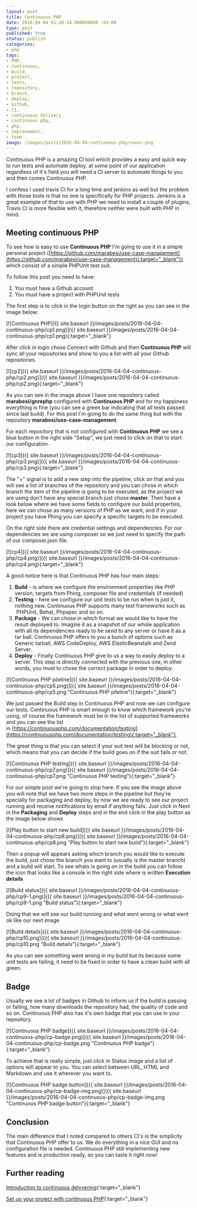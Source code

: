 ```yaml
---
layout: post
title: Continuous PHP
date: 2016-04-04 01:20:14.000000000 -03:00
type: post
published: true
status: publish
categories:
- php
tags:
- PHP,
- Continuous,
- build,
- project,
- tests,
- repository,
- branch,
- deploy,
- Github,
- CI,
- continuous delivery,
- continuous php,
- php,
- improvement,
- team
image: /images/posts/2016-04-04-continuous-php/cover.png
---
```


Continuous PHP is a amazing CI tool which provides a easy and quick way to run tests and automate deploy, at some point
of our application regardless of it's field you will need a CI server to automate things to you and then comes Continuous PHP.

I confess I used travis CI for a long time and jenkins as well but the problem with those tools is that no one is
specifically for PHP projects. Jenkins is a great example of that to use with PHP we need to install a couple of plugins, Travis CI is more flexible with it, therefore neither were built with PHP in mind.

## Meeting continuous PHP

To see how is easy to use **Continuous PHP** I'm going to use it in a simple personal
project ([https://github.com/marabesi/use-case-management](https://github.com/marabesi/use-case-management){:target="_blank"})
which consist of a simple PHPUnit test suit.

To follow this post you need to have:

1. You must have a Github account
2. You must have a project with PHPUnit tests

The first step is to click in the login button on the right as you can see in the image below:

[![Continuous PHP]({{ site.baseurl }}/images/posts/2016-04-04-continuous-php/cp1.png)]({{ site.baseurl }}/images/posts/2016-04-04-continuous-php/cp1.png){:target="_blank"}

After click in login chose Connect with Github and then **Continuous PHP** will sync all your repositories and show to you a list with all your Github repositories.

[![cp2]({{ site.baseurl }}/images/posts/2016-04-04-continuous-php/cp2.png)]({{ site.baseurl }}/images/posts/2016-04-04-continuous-php/cp2.png){:target="_blank"}

As you can see in the image above I have one repository called **marabesi/gnrephp** configured with **Continuous PHP**
and for my happiness everything is fine (you can see a green bar indicating that all tests passed since last build). For
this post I'm going to do the same thing but with the repository **marabesi/use-case-management**.

For each repository that is not configured with **Continuous PHP** we see a blue button in the right side "Setup", we just need to click on that to start our configuration.

[![cp3]({{ site.baseurl }}/images/posts/2016-04-04-continuous-php/cp3.png)]({{ site.baseurl }}/images/posts/2016-04-04-continuous-php/cp3.png){:target="_blank"}

The "+" signal is to add a new step into the pipeline, click on that and you will see a list of branches of the
repository and you can chose in which branch the item of the pipeline is going to be executed, as the project we are
using don't have any special branch just chose **master**. Then have a look below where we have some fields to configure
our build properties, here we can chose as many versions of PHP as we want, and if in your project you have Phing you can specify a specific targets to be executed.

On the right side there are credential settings and dependencies. For our dependencies we are using composer so we just
need to specify the path of our composer.json file.

[![cp4]({{ site.baseurl }}/images/posts/2016-04-04-continuous-php/cp4.png)]({{ site.baseurl }}/images/posts/2016-04-04-continuous-php/cp4.png){:target="_blank"}

A good notice here is that Continuous PHP has four main steps:

1. **Build** - is where we configure the environment properties like PHP version, targets from Phing, composer file and
credentials (if needed)
2. **Testing** - here we configure our unit tests to be run when is just it, nothing new. Continuous PHP supports many
test frameworks such as  PHPUnit, Behat, Phpspec and so on.
3. **Package** - We can chose in which format we would like to have the result deployed to. Imagine it as a snapshot of
our whole application with all its dependencies ready to be send to any server or have it as a tar ball. Continuous PHP
offers to you a bunch of options such as Generic tarball, AWS CodeDeploy, AWS ElasticBeanstalk and Zend Server.
4. **Deploy** - Finally Continuous PHP give to us a way to easily deploy to a server. This step is directly connected
with the previous one, in other words, you must to chose the correct package in order to deploy.

[![Continuous PHP pileline]({{ site.baseurl }}/images/posts/2016-04-04-continuous-php/cp5.png)]({{ site.baseurl }}/images/posts/2016-04-04-continuous-php/cp5.png "Continuous PHP pileline"){:target="_blank"}

We just passed the Build step in Continuous PHP and now we can configure our tests. Continuous PHP is smart enough to
know which framework you're using, of course the framework must be in the list of supported frameworks and you can see
the list in [https://continuousphp.com/documentation/testing](https://continuousphp.com/documentation/testing){:target="_blank"}.

The great thing is that you can select if your suit test will be blocking or
not, which means that you can decide if the build goes on if the suit fails or
not.

[![Continuous PHP
testing]({{ site.baseurl }}/images/posts/2016-04-04-continuous-php/cp7.png)]({{ site.baseurl }}/images/posts/2016-04-04-continuous-php/cp7.png "Continuous PHP testing"){:target="_blank"}

For our simple post we're going to stop here. If you see the image above you will note that we have two more steps in
the pipeline but they're specially for packaging and deploy, by now we are ready to see our project running and receive
notifications by email if anything fails. Just click in Next in the **Packaging** and **Deploy** steps and in the end
click in the play button as the image below shows

[![Play button to start new
build]({{ site.baseurl }}/images/posts/2016-04-04-continuous-php/cp8.png)]({{ site.baseurl }}/images/posts/2016-04-04-continuous-php/cp8.png "Play button to start new build"){:target="_blank"}

Then a popup will appears asking which branch you would like to execute the build, just chose the branch you want to
(usually is the master branch) and a build will start. To see whats is going on in the build you can follow the icon
that looks like a console in the right side where is written **Execution details**

[![Build status]({{ site.baseurl }}/images/posts/2016-04-04-continuous-php/cp9-1.png)]({{ site.baseurl }}/images/posts/2016-04-04-continuous-php/cp9-1.png "Build status"){:target="_blank"}

Doing that we will see our build running and what went wrong or what went ok like our next image

[![Build details]({{ site.baseurl }}/images/posts/2016-04-04-continuous-php/cp10.png)]({{ site.baseurl }}/images/posts/2016-04-04-continuous-php/cp10.png "Build details"){:target="_blank"}

As you can see something went wrong in my build but its because some unit tests are failing, it need to be fixed in order to have a clean build with all green.

## Badge

Usually we see a lot of badges in Github to inform us if the build is passing or falling, how many downloads the
repository had, the quality of code and so on. Continuous PHP also has it's own badge that you can use in your
repository.

[![Continuous PHP
badge]({{ site.baseurl }}/images/posts/2016-04-04-continuous-php/cp-badge.png)]({{ site.baseurl }}/images/posts/2016-04-04-continuous-php/cp-badge.png "Continuous PHP badge"){:target="_blank"}

To achieve that is really simple, just click in Status image and a list of options will appear to you. You can select
between URL, HTML and Markdown and use it wherever you want to.

[![Continuous PHP badge
button]({{ site.baseurl }}/images/posts/2016-04-04-continuous-php/cp-badge-img.png)]({{ site.baseurl }}/images/posts/2016-04-04-continuous-php/cp-badge-img.png "Continuous PHP badge button"){:target="_blank"}

## Conclusion

The main difference that I noted compared to others CI's is the simplicity that
Continuous PHP offer to us. We do everything in a nice GUI and no configuration
file is needed. Continuous PHP still implementing new features and is production
ready, so you can taste it right now!

## Further reading

[Introduction to continuous delyvering](https://continuousphp.com/tutorial/introduction-continuous-delivery){:target="_blank"}

[Set uo your project with continuous
PHP](https://continuousphp.com/tutorial/create-and-set-up-your-project-on-continuousphp){:target="_blank"}